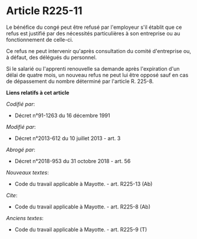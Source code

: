 # Article R225-11

Le bénéfice du congé peut être refusé par l'employeur s'il établit que ce refus est justifié par des nécessités particulières
à son entreprise ou au fonctionnement de celle-ci. 

Ce refus ne peut intervenir qu'après consultation du comité d'entreprise ou, à défaut, des délégués du personnel. 

Si le salarié ou l'apprenti renouvelle sa demande après l'expiration d'un délai de quatre mois, un nouveau refus ne peut lui
être opposé sauf en cas de dépassement du nombre déterminé par l'article R. 225-8.

**Liens relatifs à cet article**

_Codifié par_:

  - Décret n°91-1263 du 16 décembre 1991

_Modifié par_:

  - Décret n°2013-612 du 10 juillet 2013 - art. 3

_Abrogé par_:

  - Décret n°2018-953 du 31 octobre 2018 - art. 56

_Nouveaux textes_:

  - Code du travail applicable à Mayotte. - art. R225-13 (Ab)

_Cite_:

  - Code du travail applicable à Mayotte. - art. R225-8 (Ab)

_Anciens textes_:

  - Code du travail applicable à Mayotte. - art. R225-9 (T)
